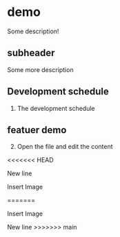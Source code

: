 # demo

Some description!

## subheader

Some more description

## Development schedule

1. The development schedule

## featuer demo
2. Open the file and edit the content

<<<<<<< HEAD
<p>New line</p>
<p>Insert Image</p>
=======
<p>Insert Image</p>
<p>New line</>
>>>>>>> main
